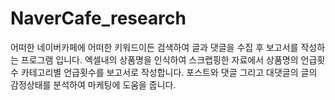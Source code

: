 # NaverCafe_research
어떠한 네이버카페에 어떠한 키워드이든 검색하여 글과 댓글을 수집 후 보고서를 작성하는 프로그램 입니다.
엑셀내의 상품명을 인식하여 스크랩핑한 자료에서 상품명의 언급횟수 카테고리별 언급횟수를 보고서로 작성합니다.
포스트와 댓글 그리고 대댓글의 글의 감정상태를 분석하여 마케팅에 도움을 줍니다.
